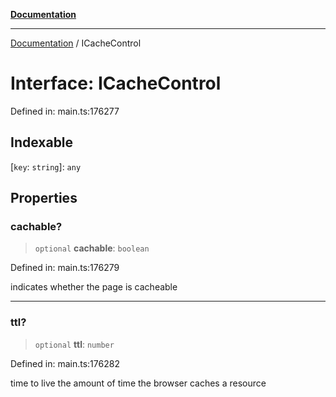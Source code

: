 [**Documentation**](../README.md)

***

[Documentation](../README.md) / ICacheControl

# Interface: ICacheControl

Defined in: main.ts:176277

## Indexable

\[`key`: `string`\]: `any`

## Properties

### cachable?

> `optional` **cachable**: `boolean`

Defined in: main.ts:176279

indicates whether the page is cacheable

***

### ttl?

> `optional` **ttl**: `number`

Defined in: main.ts:176282

time to live
the amount of time the browser caches a resource
